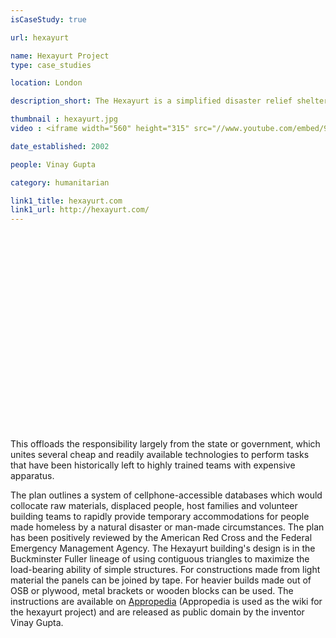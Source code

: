 ```yaml
---
isCaseStudy: true

url: hexayurt

name: Hexayurt Project
type: case_studies

location: London

description_short: The Hexayurt is a simplified disaster relief shelter design. It is based on a geodesic geometry adapted to construction from standard 4x8 foot sheets of factory-made construction material. It resembles a panel yurt, hence the name. The hexayurt is integral to the Networked Domestic Disaster Response project, which focuses on public coordination of disaster relief efforts.

thumbnail : hexayurt.jpg
video : <iframe width="560" height="315" src="//www.youtube.com/embed/9CTCrWNYGTE" frameborder="0" allowfullscreen></iframe>

date_established: 2002

people: Vinay Gupta

category: humanitarian

link1_title: hexayurt.com
link1_url: http://hexayurt.com/
---
```


<iframe width="560" height="315" src="" frameborder="0" allowfullscreen></iframe>

This offloads the responsibility largely from the state or government, which unites several cheap and readily available technologies to perform tasks that have been historically left to highly trained teams with expensive apparatus.

The plan outlines a system of cellphone-accessible databases which would collocate raw materials, displaced people, host families and volunteer building teams to rapidly provide temporary accommodations for people made homeless by a natural disaster or man-made circumstances. The plan has been positively reviewed by the American Red Cross and the Federal Emergency Management Agency. The Hexayurt building's design is in the Buckminster Fuller lineage of using contiguous triangles to maximize the load-bearing ability of simple structures. For constructions made from light material the panels can be joined by tape. For heavier builds made out of OSB or plywood, metal brackets or wooden blocks can be used. The instructions are available on [Appropedia](http://appropedia.org) (Appropedia is used as the wiki for the hexayurt project) and are released as public domain by the inventor Vinay Gupta.